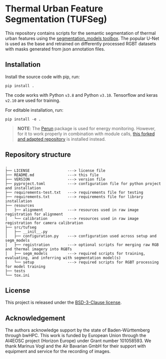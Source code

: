 # Thermal Urban Feature Segmentation (TUFSeg)

This repository contains scripts for the semantic segmentation of thermal urban features
using the [segmentation_models toolbox](https://github.com/qubvel/segmentation_models).
The popular U-Net is used as the base and retrained on differently processed RGBT datasets with
masks generated from json annotation files.

## Installation

Install the source code with pip, run:

```
pip install .
```

The code works with Python `v3.8` and Python `v3.10`. Tensorflow and keras `v2.10` are used for
training.

For editable installation, run:

```
pip install -e .
```

> **NOTE**:
> The [Perun](https://github.com/Helmholtz-AI-Energy/perun) package is used for energy
> monitoring. However, for it to work properly in combination with module calls, [this forked
> and adapted repository](https://github.com/emvollmer/perun.git) is installed instead.

## Repository structure

```
.
├── LICENSE                 ---> license file
├── README.md               ---> this file
├── VERSION                 ---> version file
├── pyproject.toml          ---> configuration file for python project and installation
├── requirements-test.txt   ---> requirements file for testing
├── requirements.txt        ---> requirements file for library installation
├── resources
│   ├── alignment           ---> resources used in raw image registration for alignment
│   └── calibration         ---> resources used in raw image registration for camera calibration
├── src/tufseg
│   ├── __init__.py
│   ├── configuration.py    ---> configuration used across setup and segm_models
│   ├── registration        ---> optional scripts for merging raw RGB and thermal imagery into RGBTs
│   ├── segm_models         ---> required scripts for training, evaluating, and inferring with segmentation model(s)
│   └── setup               ---> required scripts for RGBT processing for model training
├── tests
└── tox.ini
```

## License

This project is released under the [BSD-3-Clause license](https://github.com/emvollmer/TUFSeg/blob/main/LICENSE).

## Acknowledgement

The authors acknowledge support by the state of Baden-Württemberg through bwHPC. This work is funded by European Union through the AI4EOSC project (Horizon Europe) under Grant number 101058593.
We thank Marinus Vogl and the Air Bavarian GmbH for their support with equipment and service for the recording of images.
